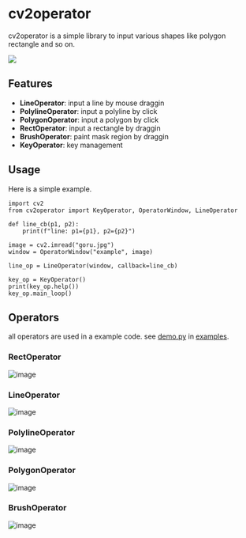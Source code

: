 # cv2operator

cv2operator is a simple library to input various shapes like polygon rectangle and so on.

![](https://raw.githubusercontent.com/moicci/cv2operator/master/docs/polygon-op.png)

## Features

- **LineOperator**: input a line by mouse draggin
- **PolylineOperator**: input a polyline by click
- **PolygonOperator**: input a polygon by click
- **RectOperator**: input a rectangle by draggin
- **BrushOperator**: paint mask region by draggin
- **KeyOperator**: key management

## Usage

Here is a simple example.

```
import cv2
from cv2operator import KeyOperator, OperatorWindow, LineOperator

def line_cb(p1, p2):
    print(f"line: p1={p1}, p2={p2}")

image = cv2.imread("goru.jpg")
window = OperatorWindow("example", image)

line_op = LineOperator(window, callback=line_cb)

key_op = KeyOperator()
print(key_op.help())
key_op.main_loop()
```

## Operators

all operators are used in a example code.
see [demo.py](https://github.com/moicci/cv2operator/tree/master/examples/demo.py) in [examples](https://github.com/moicci/cv2operator/tree/master/examples).

### RectOperator

![image](https://raw.githubusercontent.com/moicci/cv2operator/master/docs/rect-op.png)

### LineOperator

![image](https://raw.githubusercontent.com/moicci/cv2operator/master/docs/line-op.png)

### PolylineOperator

![image](https://raw.githubusercontent.com/moicci/cv2operator/master/docs/polyline-op.png)

### PolygonOperator

![image](https://raw.githubusercontent.com/moicci/cv2operator/master/docs/polygon-op.png)

### BrushOperator

![image](https://raw.githubusercontent.com/moicci/cv2operator/master/docs/brush-op.png)

